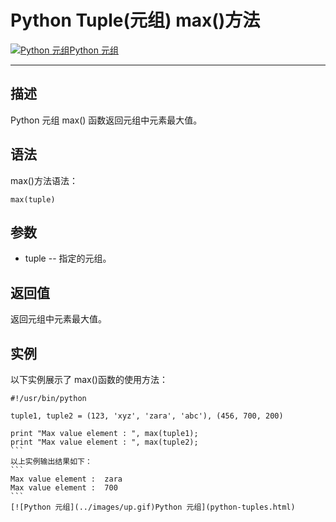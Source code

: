 Python Tuple(元组) max()方法
========================

[![Python 元组](../images/up.gif)Python 元组](python-tuples.html)

* * *

描述
--

Python 元组 max() 函数返回元组中元素最大值。

语法
--

max()方法语法：
```
max(tuple)
```
参数
--

*   tuple -- 指定的元组。

返回值
---

返回元组中元素最大值。

实例
--

以下实例展示了 max()函数的使用方法：
````
#!/usr/bin/python

tuple1, tuple2 = (123, 'xyz', 'zara', 'abc'), (456, 700, 200)

print "Max value element : ", max(tuple1);
print "Max value element : ", max(tuple2);
```
以上实例输出结果如下：
```
Max value element :  zara
Max value element :  700
```
[![Python 元组](../images/up.gif)Python 元组](python-tuples.html)